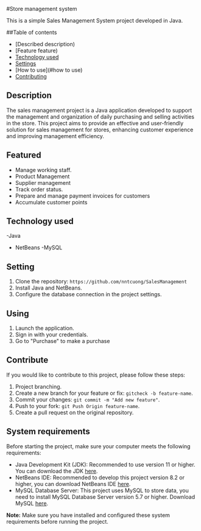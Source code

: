 #Store management system

This is a simple Sales Management System project developed in Java.

##Table of contents

- [Described description)
- [Feature feature)
- [Technology used](#technology-used)
- [Settings](#settings)
- [How to use](#how to use)
- [Contributing](#contributing)

## Description

The sales management project is a Java application developed to support the management and organization of daily purchasing and selling activities in the store. This project aims to provide an effective and user-friendly solution for sales management for stores, enhancing customer experience and improving management efficiency.

## Featured

   - Manage working staff.
   - Product Management
   - Supplier management
   - Track order status.
   - Prepare and manage payment invoices for customers
   - Accumulate customer points

## Technology used

-Java
- NetBeans
-MySQL

## Setting

1. Clone the repository: `https://github.com/nntcuong/SalesManagement`
2. Install Java and NetBeans.
3. Configure the database connection in the project settings.

## Using

1. Launch the application.
2. Sign in with your credentials.
3. Go to "Purchase" to make a purchase

## Contribute

If you would like to contribute to this project, please follow these steps:

1. Project branching.
2. Create a new branch for your feature or fix: `gitcheck -b feature-name`.
3. Commit your changes: `git commit -m "Add new feature"`.
4. Push to your fork: `git Push Origin feature-name`.
5. Create a pull request on the original repository.

## System requirements

Before starting the project, make sure your computer meets the following requirements:

- Java Development Kit (JDK): Recommended to use version 11 or higher. You can download the JDK [here](https://www.oracle.com/java/technologies/javase-downloads.html).
- NetBeans IDE: Recommended to develop this project version 8.2 or higher, you can download NetBeans IDE [here](https://netbeans.apache.org/download/index.html).
- MySQL Database Server: This project uses MySQL to store data, you need to install MySQL Database Server version 5.7 or higher. Download MySQL [here](https://dev.mysql.com/downloads/mysql/).

**Note:** Make sure you have installed and configured these system requirements before running the project.
